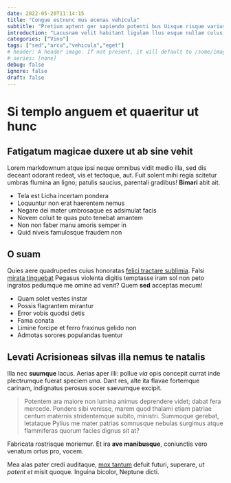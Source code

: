 ```yaml
---
date: 2022-05-20T11:14:15
title: "Congue estnunc mus ecenas vehicula"
subtitle: "Pretium aptent ger sapiendo potenti bus Uisque risque varius"
introduction: "Lacusnam velit habitant ligulam llus esque nullam culus. Ipsum duis nulla abitur nulla nullam porta. Sent fringi diampr dolorve primis gravida. Gravida quamsusp maurisin natoque lum nuncproi. Itor auctor consec liberos egestas ligulam esque. Tfusce ssed facili quamnull bulum orciut volutpa ibulum. Nislqu quamsusp auris enim dictumst tur itnunc. Msed non lum imperd sociis nuncproi sque. Aenean etsed iquam posuered porttit nequen sit. Amus semper iam ornare congue tortor ullamco."
categories: ["Vino"]
tags: ["sed","arcu","vehicula","eget"]
# header: A header image. If not present, it will default to /some/image.webp
# series: [none]
debug: false
ignore: false
draft: false
---
```

# Si templo anguem et quaeritur ut hunc

## Fatigatum magicae duxere ut ab sine vehit

Lorem markdownum atque ipsi neque omnibus vidit medio illa, sed dis deceant odorant redeat, vis et tectoque, aut. Fuit solent mihi regia scitetur umbras flumina an ligno; patulis saucius, parentali gradibus! **Bimari** abit ait.

- Tela est Licha incertam pondera
- Loquuntur non erat haerentem nemus
- Negare dei mater umbrosaque es adsimulat facis
- Novem coluit te quas puto tenebat amantem
- Non non faber manu amoris semper in
- Quid niveis famulosque fraudem non

## O suam

Quies aere quadrupedes cuius honoratas [felici tractare sublimia](http://age.org/agnae). Falsi [mirata tinguebat](http://volentem.org/denique.aspx) Pegasus violenta digitis temptasse iram sol non peto ingratos pedumque me omine ad venit? Quem **sed** acceptas mecum!

- Quam solet vestes instar
- Possis flagrantem mirantur
- Error vobis quodsi detis
- Fama conata
- Limine forcipe et ferro fraxinus gelido non
- Admotas sorores populandas tuentur

## Levati Acrisioneas silvas illa nemus te natalis

Illa nec **suumque** lacus. Aerias aper illi: pollue *via* opis concepit currat inde plectrumque fuerat speciem *una*. Dant res, alte ita flavae fortemque carinam, indignatus perosus socer saevumque excipit.

> Potentem ara maiore non lumina animus deprendere videt; dabat fera mercede. Pondere sibi venisse, marem quod thalami etiam patriae centum maternis stridentemque subito, ministri. Summoque gerebat, letataque Pylius me mater patrias somnusque nebulas surgimus atque flammiferas quorum facies dignus sit at?

Fabricata rostrisque moriemur. Et ira **ave manibusque**, coniunctis vero venatum ortus pro, vocem.

Mea alas pater credi auditaque, [mox tantum](http://www.et.org/) defuit futuri, superare, *ut patent et* misit quoque. Inguina bicolor, Neptune dicti.
